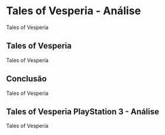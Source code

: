 ---
---

# Tales of Vesperia - Análise

Tales of Vesperia

## Tales of Vesperia

Tales of Vesperia

## Conclusão

Tales of Vesperia

## Tales of Vesperia PlayStation 3 - Análise

Tales of Vesperia
